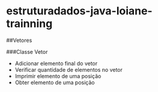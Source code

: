 # estruturadados-java-loiane-trainning

##Vetores

###Classe Vetor
- Adicionar elemento final do vetor
- Verificar quantidade de elementos no vetor
- Imprimir elemento de uma posição
- Obter elemento de uma posição

